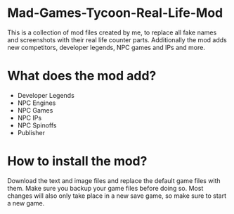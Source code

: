 # Mad-Games-Tycoon-Real-Life-Mod
This is a collection of mod files created by me, to replace all fake names and screenshots with their real life counter parts. Additionally the mod adds new competitors, developer legends, NPC games and IPs and more.

# What does the mod add?
- Developer Legends
- NPC Engines
- NPC Games
- NPC IPs
- NPC Spinoffs
- Publisher

# How to install the mod?
Download the text and image files and replace the default game files with them. Make sure you backup your game files before doing so.
Most changes will also only take place in a new save game, so make sure to start a new game.
